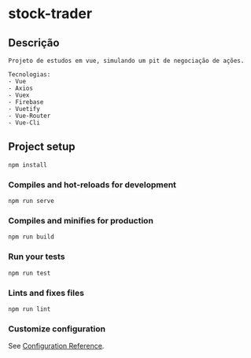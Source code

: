 # stock-trader

## Descrição
```
Projeto de estudos em vue, simulando um pit de negociação de ações.

Tecnologias:
- Vue
- Axios
- Vuex
- Firebase
- Vuetify
- Vue-Router
- Vue-Cli
```


## Project setup
```
npm install
```

### Compiles and hot-reloads for development
```
npm run serve
```

### Compiles and minifies for production
```
npm run build
```

### Run your tests
```
npm run test
```

### Lints and fixes files
```
npm run lint
```

### Customize configuration
See [Configuration Reference](https://cli.vuejs.org/config/).
